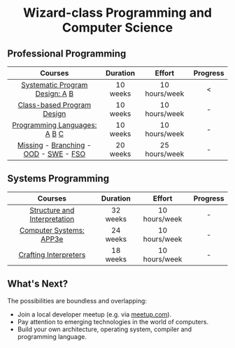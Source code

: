 <div align="center" style="text-align: center">
<h1>Wizard-class Programming and Computer Science</h1>
</div>

## Professional Programming
Courses | Duration | Effort | Progress
:--: | :--: | :--: | :--:
[Systematic Program Design: A](https://www.edx.org/learn/coding/university-of-british-columbia-how-to-code-simple-data) [B](https://www.edx.org/learn/coding/university-of-british-columbia-how-to-code-complex-data)  | 10 weeks | 10 hours/week | <
[Class-based Program Design](https://course.ccs.neu.edu/cs2510sp22/index.html) | 10 weeks | 10 hours/week | -
[Programming Languages: A](https://www.coursera.org/learn/programming-languages) [B](https://www.coursera.org/learn/programming-languages-part-b) [C](https://www.coursera.org/learn/programming-languages-part-c) | 10 weeks | 10 hours/week | -
[Missing](https://missing.csail.mit.edu/) - [Branching](https://learngitbranching.js.org/) - [OOD](https://course.ccs.neu.edu/cs3500f19/) - [SWE](https://www.edx.org/learn/software-engineering/university-of-british-columbia-software-engineering-introduction) - [FSO](https://fullstackopen.com/en/)  | 20 weeks | 25 hours/week | -

## Systems Programming
Courses | Duration | Effort | Progress
:--: | :--: | :--:   | :--:
[Structure and Interpretation](https://mitp-content-server.mit.edu/books/content/sectbyfn/books_pres_0/6515/sicp.zip/index.html)  | 32 weeks | 10 hours/week | -
[Computer Systems: APP3e](https://csapp.cs.cmu.edu/)  | 24 weeks | 10 hours/week | -
[Crafting Interpreters](https://craftinginterpreters.com/)  | 18 weeks | 10 hours/week | -

## What's Next?
The possibilities are boundless and overlapping:
- Join a local developer meetup (e.g. via [meetup.com](https://www.meetup.com/)).
- Pay attention to emerging technologies in the world of computers.
- Build your own architecture, operating system, compiler and programming language.
